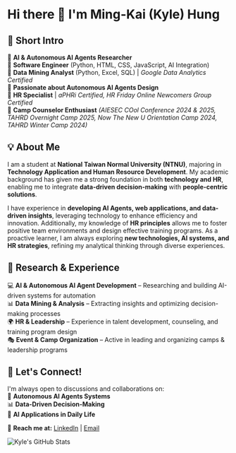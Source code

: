# **Hi there 👋 I'm Ming-Kai (Kyle) Hung**  

## **🚀 Short Intro**  
🔹 **AI & Autonomous AI Agents Researcher**  
🔹 **Software Engineer** (Python, HTML, CSS, JavaScript, AI Integration)  
🔹 **Data Mining Analyst** (Python, Excel, SQL) | *Google Data Analytics Certified*  
🔹 **Passionate about Autonomous AI Agents Design**  
🔹 **HR Specialist** | *aPHRi Certified, HR Friday Online Newcomers Group Certified*  
🔹 **Camp Counselor Enthusiast** *(AIESEC COol Conference 2024 & 2025, TAHRD Overnight Camp 2025, Now The New U Orientation Camp 2024, TAHRD Winter Camp 2024)*  

## **💡 About Me**  
I am a student at **National Taiwan Normal University (NTNU)**, majoring in **Technology Application and Human Resource Development**. My academic background has given me a strong foundation in both **technology and HR**, enabling me to integrate **data-driven decision-making** with **people-centric solutions**.  

I have experience in **developing AI Agents, web applications, and data-driven insights**, leveraging technology to enhance efficiency and innovation. Additionally, my knowledge of **HR principles** allows me to foster positive team environments and design effective training programs. As a proactive learner, I am always exploring **new technologies, AI systems, and HR strategies**, refining my analytical thinking through diverse experiences.  

## **🧠 Research & Experience**  
💻 **AI & Autonomous AI Agent Development** – Researching and building AI-driven systems for automation  
📊 **Data Mining & Analysis** – Extracting insights and optimizing decision-making processes  
🌍 **HR & Leadership** – Experience in talent development, counseling, and training program design  
🎭 **Event & Camp Organization** – Active in leading and organizing camps & leadership programs  

## **🤝 Let's Connect!**  
I'm always open to discussions and collaborations on:  
🚀 **Autonomous AI Agents Systems**  
📊 **Data-Driven Decision-Making**  
🤖 **AI Applications in Daily Life**  

📩 **Reach me at:** [LinkedIn](https://www.linkedin.com/in/kylehung) | [Email](mailto:kyle973881@gmail.com)  

![Kyle's GitHub Stats](https://github-readme-stats.vercel.app/api?username=KyleHung7&show_icons=true&theme=tokyonight)  


